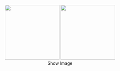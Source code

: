 <div align="center">
<img height="180em" src="https://github-readme-stats.vercel.app/api?username=nikonych&show_icons=true&theme=chartreuse-dark&include_all_commits=true&count_private=true&bg_color=0D1117&title_color=00F759&text_color=00F759&icon_color=00F759&border_color=00F759"/>
<img height="180em" src="https://github-readme-stats.vercel.app/api/top-langs/?username=YOUR_USERNAME&layout=compact&langs_count=8&theme=chartreuse-dark&bg_color=0D1117&title_color=00F759&text_color=00F759&border_color=00F759"/>
</div>
<div align="center">
Show Image
</div>
